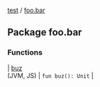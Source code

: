 [test](test/index) / [foo.bar](test/foo.bar/index)

## Package foo.bar

### Functions

| [buz](test/foo.bar/buz)<br>(JVM, JS) | `fun buz(): Unit` |

